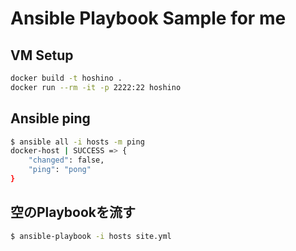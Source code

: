 # Ansible Playbook Sample for me


## VM Setup

```sh
docker build -t hoshino .
docker run --rm -it -p 2222:22 hoshino
```

## Ansible ping

```sh
$ ansible all -i hosts -m ping
docker-host | SUCCESS => {
    "changed": false,
    "ping": "pong"
}
```

## 空のPlaybookを流す

```sh
$ ansible-playbook -i hosts site.yml
```
